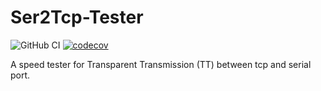 # Ser2Tcp-Tester

![GitHub CI](https://github.com/shuanglengyunji/TT-Tester/actions/workflows/build.yml/badge.svg)
[![codecov](https://codecov.io/gh/shuanglengyunji/TT-Tester/branch/master/graph/badge.svg?token=6BITB8YX3S)](https://codecov.io/gh/shuanglengyunji/TT-Tester)

A speed tester for Transparent Transmission (TT) between tcp and serial port.
